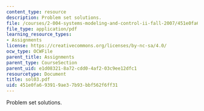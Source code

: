 ```yaml
---
content_type: resource
description: Problem set solutions.
file: /courses/2-004-systems-modeling-and-control-ii-fall-2007/451e0fa693919ae37b93bbf562f6ff31_sol03.pdf
file_type: application/pdf
learning_resource_types:
- Assignments
license: https://creativecommons.org/licenses/by-nc-sa/4.0/
ocw_type: OCWFile
parent_title: Assignments
parent_type: CourseSection
parent_uid: e1d08321-8a72-cdd0-4af2-03c9ee12dfc1
resourcetype: Document
title: sol03.pdf
uid: 451e0fa6-9391-9ae3-7b93-bbf562f6ff31
---
```

Problem set solutions.